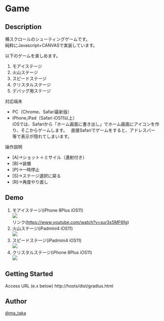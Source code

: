 # Game

## Description

横スクロールのシューティングゲームです。  
純粋にJavascript+CANVASで実装しています。 

以下のゲームを楽しめます。
1. モアイステージ
2. 火山ステージ
3. スピードステージ
4. クリスタルステージ
5. デバッグ用ステージ
 
対応端末
- PC（Chrome、Safari最新版）
- iPhone,iPad（Safari iOS11以上）  
iOSでは、Safariから「ホーム画面に書き出し」でホーム画面にアイコンを作り、そこからゲームします。  
直接Safariでゲームをすると、アドレスバー等で表示が隠れてしまいます。

操作説明 
- [A]→ショット＋ミサイル（連射付き）
- [B]→装備
- [P]→一時停止
- [S]→ステージ選択に戻る
- [R]→再度やり直し
  
## Demo
1. モアイステージ(iPhone 8Plus iOS11)  
![](https://user-images.githubusercontent.com/12569855/32998659-680bf784-cde0-11e7-9323-f851cf1b9a57.gif)  
リンク(https://www.youtube.com/watch?v=sur3x5MF6fg)
2. 火山ステージ(iPadmini4 iOS11)  
[![](http://img.youtube.com/vi/5dOtu4dOcZo/0.jpg)](https://www.youtube.com/watch?v=5dOtu4dOcZo)
3. スピードステージ(iPadmini4 iOS11)  
[![](http://img.youtube.com/vi/XZ9qYV6dbwM/0.jpg)](https://www.youtube.com/watch?v=XZ9qYV6dbwM)
4. クリスタルステージ(iPhone 8Plus iOS11)  
[![](https://user-images.githubusercontent.com/12569855/33915058-994c9b94-dfe4-11e7-83c7-d65bc5240852.GIF)](https://www.youtube.com/watch?v=l3_ZVcvrdLU)

## Getting Started

Access URL (e.x below)
http://hosts/dist/gradius.html


## Author

[@ma_taka](https://twitter.com/ma_taka)
